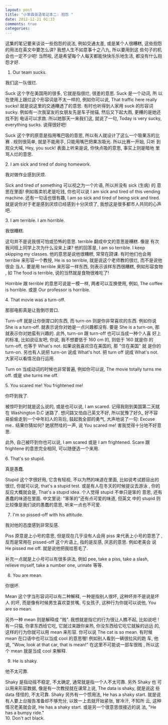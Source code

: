 ```yaml
---
layout: post
title: "小笨霖英语笔记本二: 抱怨 "
date: 2012-12-21 01:33
comments: true
categories: 
---
```

<p>这集的笔记要来谈谈一些抱怨的说法, 例如交通太差, 或是某个人很糟糕, 
这些抱怨的用法在英文中要怎么讲? 我想人生不如意事十之八九,   所以要用到这
些句子的机会也一定不少吧! 当然啦, 还是希望每个人每天都能快快乐乐地生活, 
都没有什么抱怨才好.</p>

1. Our team sucks. 
<p>我们这一队很烂.</p>

Suck 这个字在美国用的很多, 它就是指很烂, 很差的意思.  Suck 是一个动词, 所
以在使用上跟烂这个形容词是不太一样的, 例如你可以说, That traffic here really 
sucks! 就是说这里的交通糟透了的意思.  有时也听得到人家用 suck 的形容词 sucky.
 例如有一次我室友的女朋友先是车子抛锚, 然后又下起大雨, 更糟的是她还找不到
电话可以求救.   所以她那天一来我们这, 就说了一句, Today is very sucky, everything 
sucks. 说得很好吧! 

<p>Suck 这个字的原意是指用嘴巴吸的意思, 所以有人就设计了这么一个吸果冻的比赛
.  规则很简单, 就是不能用手, 只能用嘴巴把果冻吸光.  所以比赛一开始, 只听
到观众大喊, Hey, you suck! 表面上听来是说, 你快点吸的意思, 事实上则是暗地
里骂人烂的意思.</p>
 
<p>2. I am sick and tired of doing homework.</p>
我对做作业感到厌烦. 

<p>Sick and tired of something 可以视之为一个片语, 所以并没有 sick (生病) 的
意思在里面! 例如贩卖机老是吃钱, 你也可以说 I am sick and tired of this vending 
machine. 还有一句话也很有趣, I am so sick and tired of being sick and tired. 
 就是说你对于老是感到厌烦已经感到十分厌烦了, 我想这是很多都市人共同的心声
吧.  </p>

<p>3. I am terrible. I am horrible.</p>
我很糟糕.

<p>这句并不是说我很可怕或恐怖的意思.  terrible 翻成中文的意思是糟糕.    像是
有次我问班上同学上次为什么没来上课?   他的回答是, I am so terrible.  I keep 
skipping my classes. 他的意思是说他很糟糕, 常常在跷课.  有时他们也会用 terrible 
来形容一个教授, He is so terrible, 就是说这个老师教的很烂, 而不是说他很会
当人.  要是用 terrible 来形容一样东西, 则表示该样东西很糟糕, 例如形容食物
, 如 The food is terrible, 说的当然就是食物很难吃了! </p>

Horrible 跟 terrible 的意思可说是一模一样, 两者可以互换使用, 例如, The coffee 
is horrible.  或是 Our professor is horrible.
 
<p>4. That movie was a turn-off.</p>
那部电影真是让我倒尽胃口.

<p>Turn-off 就是让你倒胃口的东西, 而 turn-on 则是你非常喜欢的东西. 例如你说
 She is a turn-off. 就表示说你对她是一点兴趣都没有.   要是 She is a turn-on, 
那就表示你对她蛮有兴趣的.  此外, turn-on 跟 turn-off 也可以当成一种个人喜
好上的标准, 比如说征友吧, 你说, 我不想要低于 160 cm 的, 则低于 160 就是你
的 turn-off, 也等于 What's not. 如果说我喜欢住在美国的, 那 "住在美国" 就
是你的 turn-on. 另也有人说把 turn-on 说成 What's hot. 把 turn off 说成 What's 
not. 大家可以看情况自行运用.</p>

<p>Turn on 当成动词的时候也非常普遍, 例如你可以说, The movie totally turns 
me off. 或是 she turns me off. </p>
 
<p>5. You scared me! You frightened me! </p>
你吓到我了.

<p>被惊吓到时就是这么说的, 或是也可以说, I am scared. 记得我刚到美国第二天就
在 Washington D.C 迷路了. 想问路又怕自己英文不好, 所以犹豫了好久, 好不容
易偷偷走到一个中年妇人的背后, 鼓起我全部的勇气, 大声地说了一句: Excuse me.. 
结果你猜如何? 她居然哇的一声, 说 You scared me!  害我觉得十分地不好意思. </p>

此外, 自己被吓到你也可以说, I am scared 或是 I am frightened.  Scare 跟 
frightene 的意思完全相同, 可以随便选一个来用.
 
<p>6. That's  so stupid. </p>
真是愚蠢. 

<p>Stupid 这个字很好用, 它含有轻视, 不以为然的味道在里面, 比如说考试题目出的
很烂, 你就可以说, that's a stupid test.   或是有人在冬天的时候提议去游泳
, 你的反应大概就会是, That's a stupid idea.  个人觉得 stupid 不单只是笨的
意思, 还有愚蠢的味道在里面.   中文里说: "笨笨的"还有点可爱的味道, 但英文
中的 stupid 则比较像是我们说的愚蠢的意思, 听来一点也不可爱.</p>
 
7. I'm so pissed-off with his attitude. 
<p>我对他的态度感到非常反感.</p>

Piss 原意是上小号的意思, 但是现在几乎没有人会用 piss 来代表上小号的意思了
, 反而是常用在 pissed-off 这个片语上, 指的是反感, 厌恶的意思. 例如老美会
说 He pissed me off. 就是说他把我给惹毛了.

<p>补充一点就是上小号可以有很多讲法, 例如 pee, take a piss, take a slash, relieve 
myself, take a number one, urinate 等等.</p>
 
8. You are mean. 
<p>你很坏.</p>

Mean 这个字当形容词可以有二种解释, 一种是指别人很坏, 这种坏并不是说是坏人
的坏, 而是像有时候男生喜欢耍贫嘴, 亏女孩子, 这种行为你就可以说他,  You are 
so mean. 
　 
<p>另外一种 mean 则是解释成 "贱".   我想就是指它的行为很让人瞧不起, 比如说吧
! 有一只猫, 你拿东西给它吃, 它就过来跟你亲热, 你没东西给它吃它就躲的远远
的, 这样的行为你就可以用 mean 来形容. 你可以说 The cat is so mean. 
有时候 mean 在口语中也可以当成 cool 的意思喔! 例如别人看到一辆很拉风的跑
车, 他说, "Wow, look at that car, that is mean!" 在这里不可能说一部车很贱
, 所以这个 mean 就是当成 cool 来解释.</p>
 
9. He is shaky.
<p>他不太可靠.</p>

Shaky 是指动摇不稳定, 不太确定,  通常就是指一个人不太可靠. 另外 Shaky 也
可以用来形容数据, 像是有一次教授就在课常上说, The data is shaky, 就是说这
些 data 怪怪的, 不太可靠.  Shaky 另外有一个惯用法, He has a shaky start. 
就是说有人要上台报告准备却不够充分, 以致一上去就开始紧张, 冒冷汗, 不知所
云, 这种情况老美就会说, He has a shaky start. 或是另一个很意思很接近的说
法, "He has a bumpy ride."  
10. Don't act black. 
